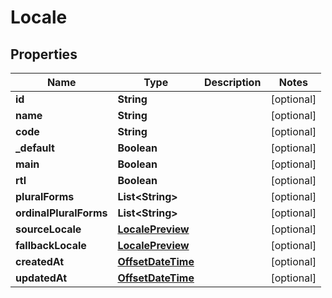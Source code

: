 

# Locale

## Properties

Name | Type | Description | Notes
------------ | ------------- | ------------- | -------------
**id** | **String** |  |  [optional]
**name** | **String** |  |  [optional]
**code** | **String** |  |  [optional]
**_default** | **Boolean** |  |  [optional]
**main** | **Boolean** |  |  [optional]
**rtl** | **Boolean** |  |  [optional]
**pluralForms** | **List&lt;String&gt;** |  |  [optional]
**ordinalPluralForms** | **List&lt;String&gt;** |  |  [optional]
**sourceLocale** | [**LocalePreview**](LocalePreview.md) |  |  [optional]
**fallbackLocale** | [**LocalePreview**](LocalePreview.md) |  |  [optional]
**createdAt** | [**OffsetDateTime**](OffsetDateTime.md) |  |  [optional]
**updatedAt** | [**OffsetDateTime**](OffsetDateTime.md) |  |  [optional]



